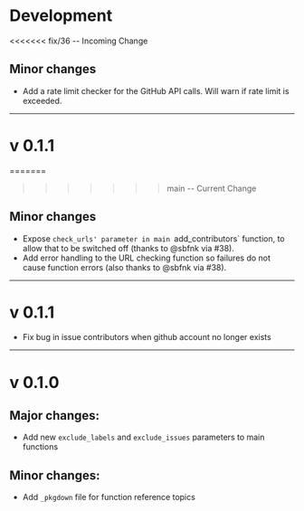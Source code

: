 # Development
<<<<<<< fix/36 -- Incoming Change

## Minor changes

- Add a rate limit checker for the GitHub API calls. Will warn if rate limit is exceeded.

---

# v 0.1.1
=======
>>>>>>> main -- Current Change

## Minor changes

- Expose `check_urls' parameter in main `add_contributors` function, to allow that to be switched off (thanks to @sbfnk via #38).
- Add error handling to the URL checking function so failures do not cause function errors (also thanks to @sbfnk via #38).

---

# v 0.1.1

- Fix bug in issue contributors when github account no longer exists

---

# v 0.1.0

## Major changes:

- Add new `exclude_labels` and `exclude_issues` parameters to main functions

## Minor changes:

- Add `_pkgdown` file for function reference topics
